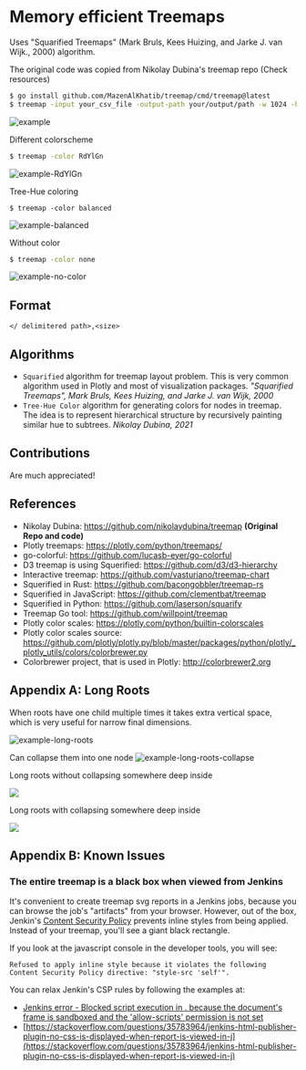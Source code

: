 # Memory efficient Treemaps

Uses "Squarified Treemaps" (Mark Bruls, Kees Huizing, and Jarke J. van Wijk., 2000) algorithm.

The original code was copied from Nikolay Dubina's treemap repo (Check resources)

```bash
$ go install github.com/MazenAlKhatib/treemap/cmd/treemap@latest
$ treemap -input your_csv_file -output-path your/output/path -w 1024 -h 1024
```

![example](./docs/gapminder-2007-population-life.svg)

Different colorscheme
```bash
$ treemap -color RdYlGn
```
![example-RdYlGn](./docs/gapminder-2007-population-life-RdYlGn.svg)

Tree-Hue coloring
```
$ treemap -color balanced
```
![example-balanced](./docs/gapminder-2007-population-life-balanced.svg)

Without color
```bash
$ treemap -color none
```
![example-no-color](./docs/gapminder-2007-population-life-nocolor.svg)

## Format

```
</ delimitered path>,<size>
```

## Algorithms

* `Squarified` algorithm for treemap layout problem. This is very common algorithm used in Plotly and most of visualization packages. _"Squarified Treemaps", Mark Bruls, Kees Huizing, and Jarke J. van Wijk, 2000_
* `Tree-Hue Color` algorithm for generating colors for nodes in treemap. The idea is to represent hierarchical structure by recursively painting similar hue to subtrees. _Nikolay Dubina, 2021_


## Contributions

Are much appreciated!

## References

* Nikolay Dubina: https://github.com/nikolaydubina/treemap **(Original Repo and code)**
* Plotly treemaps: https://plotly.com/python/treemaps/
* go-colorful: https://github.com/lucasb-eyer/go-colorful
* D3 treemap is using Squerified: https://github.com/d3/d3-hierarchy
* Interactive treemap: https://github.com/vasturiano/treemap-chart
* Squerified in Rust: https://github.com/bacongobbler/treemap-rs
* Squerified in JavaScript: https://github.com/clementbat/treemap
* Squerified in Python: https://github.com/laserson/squarify
* Treemap Go tool: https://github.com/willpoint/treemap
* Plotly color scales: https://plotly.com/python/builtin-colorscales
* Plotly color scales source: https://github.com/plotly/plotly.py/blob/master/packages/python/plotly/_plotly_utils/colors/colorbrewer.py
* Colorbrewer project, that is used in Plotly: http://colorbrewer2.org

## Appendix A: Long Roots

When roots have one child multiple times it takes extra vertical space, which is very useful for narrow final dimensions.

![example-long-roots](./docs/long-roots-long-roots.svg)

Can collapse them into one node
![example-long-roots-collapse](./docs/long-roots.svg)

Long roots without collapsing somewhere deep inside

![](./docs/hugo-binsize-nocolor-large-long-roots.svg)

Long roots with collapsing somewhere deep inside

![](./docs/hugo-binsize-nocolor-large.svg)

## Appendix B: Known Issues

### The entire treemap is a black box when viewed from Jenkins

It's convenient to create treemap svg reports in a Jenkins jobs, because you can
browse the job's "artifacts" from your browser.  However, out of the box, Jenkin's
[Content Security Policy](https://www.jenkins.io/doc/book/security/configuring-content-security-policy/)
prevents inline styles from being applied. Instead of your treemap, you'll see
a giant black rectangle.

If you look at the javascript console in the developer tools, you will see:
```
Refused to apply inline style because it violates the following
Content Security Policy directive: "style-src 'self'".
```

You can relax Jenkin's CSP rules by following the examples at:
* [Jenkins error - Blocked script execution in <URL>. because the document's frame is sandboxed and the 'allow-scripts' permission is not set](https://stackoverflow.com/questions/34315723/jenkins-error-blocked-script-execution-in-url-because-the-documents-frame)
* [https://stackoverflow.com/questions/35783964/jenkins-html-publisher-plugin-no-css-is-displayed-when-report-is-viewed-in-j](https://stackoverflow.com/questions/35783964/jenkins-html-publisher-plugin-no-css-is-displayed-when-report-is-viewed-in-j)

